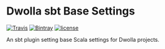 # Dwolla sbt Base Settings

[![Travis](https://img.shields.io/travis/Dwolla/sbt-dwolla-base.svg?style=flat-square)](https://travis-ci.org/Dwolla/sbt-dwolla-base)
[![Bintray](https://img.shields.io/bintray/v/dwolla/sbt-plugins/sbt-dwolla-base.svg?style=flat-square)](https://bintray.com/dwolla/sbt-plugins/sbt-dwolla-base/view)
[![license](https://img.shields.io/github/license/Dwolla/sbt-dwolla-base.svg?style=flat-square)]()

An sbt plugin setting base Scala settings for Dwolla projects.
